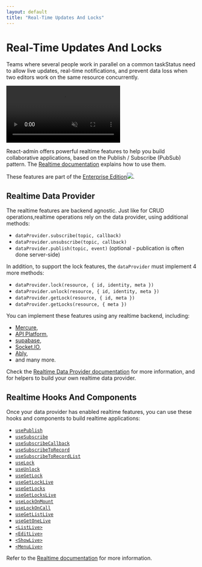 ```yaml
---
layout: default
title: "Real-Time Updates And Locks"
---
```


# Real-Time Updates And Locks

Teams where several people work in parallel on a common taskStatus need to allow live updates, real-time notifications, and prevent data loss when two editors work on the same resource concurrently. 

<video controls autoplay playsinline muted>
  <source src="./img/CollaborativeDemo.mp4" type="video/mp4" />
  Your browser does not support the video tag.
</video>

React-admin offers powerful realtime features to help you build collaborative applications, based on the Publish / Subscribe (PubSub) pattern. The [Realtime documentation](./Realtime.md) explains how to use them.

These features are part of the [Enterprise Edition](https://react-admin-ee.marmelab.com)<img class="icon" src="./img/premium.svg" />.

## Realtime Data Provider

The realtime features are backend agnostic. Just like for CRUD operations,realtime operations rely on the data provider, using additional methods:

- `dataProvider.subscribe(topic, callback)`
- `dataProvider.unsubscribe(topic, callback)`
- `dataProvider.publish(topic, event)` (optional - publication is often done server-side)

In addition, to support the lock features, the `dataProvider` must implement 4 more methods:

- `dataProvider.lock(resource, { id, identity, meta })`
- `dataProvider.unlock(resource, { id, identity, meta })`
- `dataProvider.getLock(resource, { id, meta })`
- `dataProvider.getLocks(resource, { meta })`

You can implement these features using any realtime backend, including:

- [Mercure](https://mercure.rocks/),
- [API Platform](https://api-platform.com/docs/admin/real-time-mercure/#real-time-updates-with-mercure),
- [supabase](https://supabase.com/),
- [Socket.IO](https://socket.io/),
- [Ably](https://ably.com/),
- and many more.

Check the [Realtime Data Provider documentation](./RealtimeDataProvider.md) for more information, and for helpers to build your own realtime data provider.

## Realtime Hooks And Components

Once your data provider has enabled realtime features, you can use these hooks and components to build realtime applications:

- [`usePublish`](./usePublish.md)
- [`useSubscribe`](./useSubscribe.md)
- [`useSubscribeCallback`](./useSubscribeCallback.md)
- [`useSubscribeToRecord`](./useSubscribeToRecord.md)
- [`useSubscribeToRecordList`](./useSubscribeToRecordList.md)
- [`useLock`](./useLock.md)
- [`useUnlock`](./useUnlock.md)
- [`useGetLock`](./useGetLock.md)
- [`useGetLockLive`](./useGetLockLive.md)
- [`useGetLocks`](./useGetLocks.md)
- [`useGetLocksLive`](./useGetLocksLive.md)
- [`useLockOnMount`](./useLockOnMount.md)
- [`useLockOnCall`](./useLockOnCall.md)
- [`useGetListLive`](./useGetListLive.md)
- [`useGetOneLive`](./useGetOneLive.md)
- [`<ListLive>`](./ListLive.md)
- [`<EditLive>`](./EditLive.md)
- [`<ShowLive>`](./ShowLive.md)
- [`<MenuLive>`](./MenuLive.md)

Refer to the [Realtime documentation](./Realtime.md) for more information.